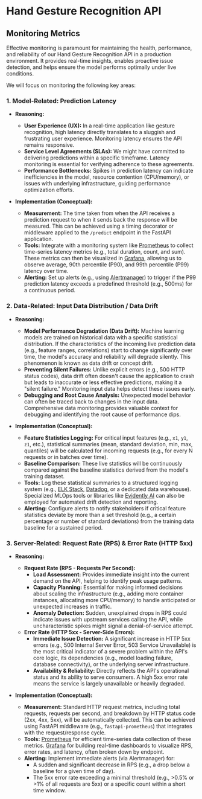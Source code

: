 # Hand Gesture Recognition API

## Monitoring Metrics

Effective monitoring is paramount for maintaining the health, performance, and reliability of our Hand Gesture Recognition API in a production environment. It provides real-time insights, enables proactive issue detection, and helps ensure the model performs optimally under live conditions.

We will focus on monitoring the following key areas:

### 1. Model-Related: Prediction Latency

* **Reasoning:**
    * **User Experience (UX):** In a real-time application like gesture recognition, high latency directly translates to a sluggish and frustrating user experience. Monitoring latency ensures the API remains responsive.
    * **Service Level Agreements (SLAs):** We might have committed to delivering predictions within a specific timeframe. Latency monitoring is essential for verifying adherence to these agreements.
    * **Performance Bottlenecks:** Spikes in prediction latency can indicate inefficiencies in the model, resource contention (CPU/memory), or issues with underlying infrastructure, guiding performance optimization efforts.

* **Implementation (Conceptual):**
    * **Measurement:** The time taken from when the API receives a prediction request to when it sends back the response will be measured. This can be achieved using a timing decorator or middleware applied to the `/predict` endpoint in the FastAPI application.
    * **Tools:** Integrate with a monitoring system like [Prometheus](https://prometheus.io/) to collect time-series latency metrics (e.g., total duration, count, and sum). These metrics can then be visualized in [Grafana](https://grafana.com/), allowing us to observe average, 90th percentile (P90), and 99th percentile (P99) latency over time.
    * **Alerting:** Set up alerts (e.g., using [Alertmanager](https://prometheus.io/docs/alerting/latest/alertmanager/)) to trigger if the P99 prediction latency exceeds a predefined threshold (e.g., 500ms) for a continuous period.

### 2. Data-Related: Input Data Distribution / Data Drift

* **Reasoning:**
    * **Model Performance Degradation (Data Drift):** Machine learning models are trained on historical data with a specific statistical distribution. If the characteristics of the incoming live prediction data (e.g., feature ranges, correlations) start to change significantly over time, the model's accuracy and reliability will degrade silently. This phenomenon is known as data drift or concept drift.
    * **Preventing Silent Failures:** Unlike explicit errors (e.g., 500 HTTP status codes), data drift often doesn't cause the application to crash but leads to inaccurate or less effective predictions, making it a "silent failure." Monitoring input data helps detect these issues early.
    * **Debugging and Root Cause Analysis:** Unexpected model behavior can often be traced back to changes in the input data. Comprehensive data monitoring provides valuable context for debugging and identifying the root cause of performance dips.

* **Implementation (Conceptual):**
    * **Feature Statistics Logging:** For critical input features (e.g., `x1`, `y1`, `z1`, etc.), statistical summaries (mean, standard deviation, min, max, quantiles) will be calculated for incoming requests (e.g., for every N requests or in batches over time).
    * **Baseline Comparison:** These live statistics will be continuously compared against the baseline statistics derived from the model's training dataset.
    * **Tools:** Log these statistical summaries to a structured logging system (e.g., [ELK Stack](https://www.elastic.co/elk-stack), [Datadog](https://www.datadoghq.com/), or a dedicated data warehouse). Specialized MLOps tools or libraries like [Evidently AI](https://evidentlyai.com/) can also be employed for automated drift detection and reporting.
    * **Alerting:** Configure alerts to notify stakeholders if critical feature statistics deviate by more than a set threshold (e.g., a certain percentage or number of standard deviations) from the training data baseline for a sustained period.

### 3. Server-Related: Request Rate (RPS) & Error Rate (HTTP 5xx)

* **Reasoning:**
    * **Request Rate (RPS - Requests Per Second):**
        * **Load Assessment:** Provides immediate insight into the current demand on the API, helping to identify peak usage patterns.
        * **Capacity Planning:** Essential for making informed decisions about scaling the infrastructure (e.g., adding more container instances, allocating more CPU/memory) to handle anticipated or unexpected increases in traffic.
        * **Anomaly Detection:** Sudden, unexplained drops in RPS could indicate issues with upstream services calling the API, while uncharacteristic spikes might signal a denial-of-service attempt.
    * **Error Rate (HTTP 5xx - Server-Side Errors):**
        * **Immediate Issue Detection:** A significant increase in HTTP 5xx errors (e.g., 500 Internal Server Error, 503 Service Unavailable) is the most critical indicator of a severe problem within the API's core logic, its dependencies (e.g., model loading failure, database connectivity), or the underlying server infrastructure.
        * **Availability & Reliability:** Directly reflects the API's operational status and its ability to serve consumers. A high 5xx error rate means the service is largely unavailable or heavily degraded.

* **Implementation (Conceptual):**
    * **Measurement:** Standard HTTP request metrics, including total requests, requests per second, and breakdown by HTTP status code (2xx, 4xx, 5xx), will be automatically collected. This can be achieved using FastAPI middleware (e.g., `fastapi-prometheus`) that integrates with the request/response cycle.
    * **Tools:** [Prometheus](https://prometheus.io/) for efficient time-series data collection of these metrics. [Grafana](https://grafana.com/) for building real-time dashboards to visualize RPS, error rates, and latency, often broken down by endpoint.
    * **Alerting:** Implement immediate alerts (via Alertmanager) for:
        * A sudden and significant decrease in RPS (e.g., a drop below a baseline for a given time of day).
        * The 5xx error rate exceeding a minimal threshold (e.g., >0.5% or >1% of all requests are 5xx) or a specific count within a short time window.